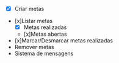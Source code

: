 - [x] Criar metas
- [x]Listar metas
    - [x] Metas realizadas
    - [x]Metas abertas
- [x]Marcar/Desmarcar metas realizadas
- Remover metas
- Sistema de mensagens